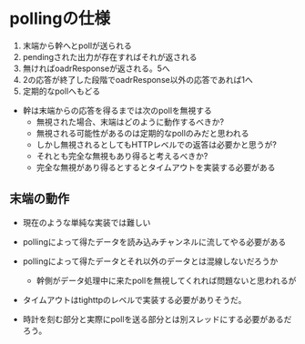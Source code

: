 pollingの仕様
=============

1. 末端から幹へとpollが送られる
2. pendingされた出力が存在すればそれが返される
3. 無ければoadrResponseが返される。5へ
4. 2の応答が終了した段階でoadrResponse以外の応答であれば1へ
5. 定期的なpollへもどる

* 幹は末端からの応答を得るまでは次のpollを無視する
	+ 無視された場合、末端はどのように動作するべきか?
	+ 無視される可能性があるのは定期的なpollのみだと思われる
	+ しかし無視されるとしてもHTTPレベルでの返答は必要かと思うが?
	+ それとも完全な無視もあり得ると考えるべきか?
	+ 完全な無視があり得るとするとタイムアウトを実装する必要がある

末端の動作
----------

* 現在のような単純な実装では難しい
* pollingによって得たデータを読み込みチャンネルに流してやる必要がある
* pollingによって得たデータとそれ以外のデータとは混線しないだろうか
	+ 幹側がデータ処理中に来たpollを無視してくれれば問題ないと思われるが

* タイムアウトはtighttpのレベルで実装する必要がありそうだ。
* 時計を刻む部分と実際にpollを送る部分とは別スレッドにする必要があるだろう。
